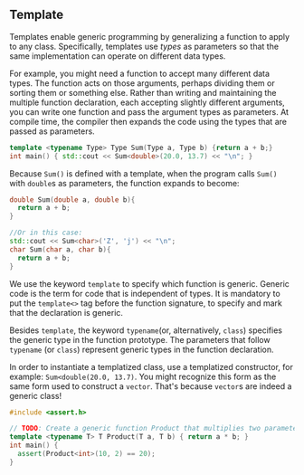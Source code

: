 ## Template

Templates enable generic programming by generalizing a function to apply to any class. Specifically, templates use *types* as parameters so that the same implementation can operate on different data types.

For example, you might need a function to accept many different data types. The function acts on those arguments, perhaps dividing them or sorting them or something else. Rather than writing and maintaining the multiple function declaration, each accepting slightly different arguments, you can write one function and pass the argument types as parameters. At compile time, the compiler then expands the code using the types that are passed as parameters. 

```c++
template <typename Type> Type Sum(Type a, Type b) {return a + b;}
int main() { std::cout << Sum<double>(20.0, 13.7) << "\n"; }
```

Because `Sum()` is defined with a template, when the program calls `Sum()` with `double`s as parameters, the function expands to become:

```c++
double Sum(double a, double b){
  return a + b;
}

//Or in this case:
std::cout << Sum<char>('Z', 'j') << "\n";
char Sum(char a, char b){
  return a + b;
}
```

We use the keyword `template` to specify which function is generic. Generic code is the term for code that is independent of types. It is mandatory to put the `template<>` tag before the function signature, to specify and mark that the declaration is generic.

Besides `template`, the keyword `typename`(or, alternatively, `class`) specifies the generic type in the function prototype. The parameters that follow `typename` (or `class`) represent generic types in the function declaration. 

In order to instantiate a templatized class, use a templatized constructor, for example: `Sum<double(20.0, 13.7)`. You might recognize this form as the same form used to construct a `vector`. That's because `vector`s are indeed a generic class!

```c++
#include <assert.h>

// TODO: Create a generic function Product that multiplies two parameters
template <typename T> T Product(T a, T b) { return a * b; }
int main() { 
  assert(Product<int>(10, 2) == 20); 
}
```

